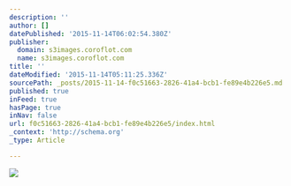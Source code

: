 ```yaml
---
description: ''
author: []
datePublished: '2015-11-14T06:02:54.380Z'
publisher:
  domain: s3images.coroflot.com
  name: s3images.coroflot.com
title: ''
dateModified: '2015-11-14T05:11:25.336Z'
sourcePath: _posts/2015-11-14-f0c51663-2826-41a4-bcb1-fe89e4b226e5.md
published: true
inFeed: true
hasPage: true
inNav: false
url: f0c51663-2826-41a4-bcb1-fe89e4b226e5/index.html
_context: 'http://schema.org'
_type: Article

---
```

![](http://s3images.coroflot.com/user_files/individual_files/original_327436_qbihjloy2i3zcjf4tmfb_zxb6.jpg)